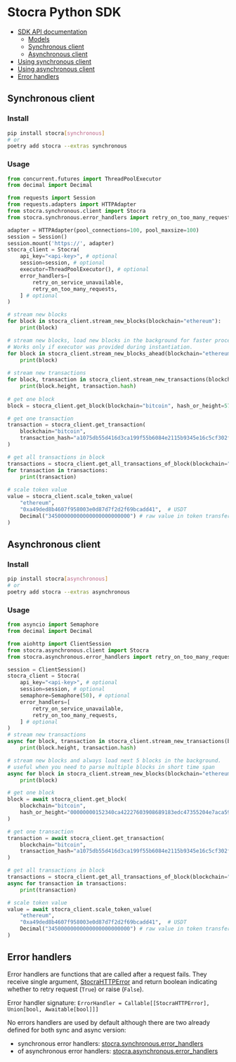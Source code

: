 # Stocra Python SDK
- [SDK API documentation](https://stocra.github.io/sdk-python/)
  - [Models](https://stocra.github.io/sdk-python/stocra/models.html)
  - [Synchronous client](https://stocra.github.io/sdk-python/stocra/synchronous/client.html)
  - [Asynchronous client](https://stocra.github.io/sdk-python/stocra/asynchronous/client.html)
- [Using synchronous client](#synchronous-client)
- [Using asynchronous client](#asynchronous-client)
- [Error handlers](#error-handlers)

## Synchronous client
### Install
```bash
pip install stocra[synchronous]
# or
poetry add stocra --extras synchronous
```
### Usage
```python
from concurrent.futures import ThreadPoolExecutor
from decimal import Decimal

from requests import Session
from requests.adapters import HTTPAdapter
from stocra.synchronous.client import Stocra
from stocra.synchronous.error_handlers import retry_on_too_many_requests, retry_on_service_unavailable

adapter = HTTPAdapter(pool_connections=100, pool_maxsize=100)
session = Session()
session.mount('https://', adapter)
stocra_client = Stocra(
    api_key="<api-key>", # optional
    session=session, # optional
    executor=ThreadPoolExecutor(), # optional
    error_handlers=[ 
        retry_on_service_unavailable,
        retry_on_too_many_requests,
    ] # optional
)

# stream new blocks
for block in stocra_client.stream_new_blocks(blockchain="ethereum"):
    print(block)

# stream new blocks, load new blocks in the background for faster processing. 
# Works only if executor was provided during instantiation.
for block in stocra_client.stream_new_blocks_ahead(blockchain="ethereum"):
    print(block)
    
# stream new transactions
for block, transaction in stocra_client.stream_new_transactions(blockchain="ethereum"):
    print(block.height, transaction.hash)
    
# get one block
block = stocra_client.get_block(blockchain="bitcoin", hash_or_height=57043)

# get one transaction
transaction = stocra_client.get_transaction(
    blockchain="bitcoin", 
    transaction_hash="a1075db55d416d3ca199f55b6084e2115b9345e16c5cf302fc80e9d5fbf5d48d"
)

# get all transactions in block
transactions = stocra_client.get_all_transactions_of_block(blockchain="bitcoin", block=block) 
for transaction in transactions:
    print(transaction)
    
# scale token value
value = stocra_client.scale_token_value(
    "ethereum", 
    "0xa49ded8b4607f958003e0d87d7f2d2f69bcadd41",  # USDT
    Decimal("34500000000000000000000000") # raw value in token transfer
)
```
## Asynchronous client
### Install
```bash
pip install stocra[asynchronous]
# or
poetry add stocra --extras asynchronous
```
### Usage
```python
from asyncio import Semaphore
from decimal import Decimal

from aiohttp import ClientSession
from stocra.asynchronous.client import Stocra
from stocra.asynchronous.error_handlers import retry_on_too_many_requests, retry_on_service_unavailable

session = ClientSession()
stocra_client = Stocra(
    api_key="<api-key>", # optional
    session=session, # optional
    semaphore=Semaphore(50), # optional
    error_handlers=[
        retry_on_service_unavailable,
        retry_on_too_many_requests,
    ] # optional
)
# stream new transactions
async for block, transaction in stocra_client.stream_new_transactions(blockchain="ethereum"):
    print(block.height, transaction.hash)

# stream new blocks and always load next 5 blocks in the background.
# useful when you need to parse multiple blocks in short time span
async for block in stocra_client.stream_new_blocks(blockchain="ethereum", n_blocks_ahead=5):
    print(block)

# get one block
block = await stocra_client.get_block(
    blockchain="bitcoin",
    hash_or_height="00000000152340ca42227603908689183edc47355204e7aca59383b0aaac1fd8"
)

# get one transaction
transaction = await stocra_client.get_transaction(
    blockchain="bitcoin",
    transaction_hash="a1075db55d416d3ca199f55b6084e2115b9345e16c5cf302fc80e9d5fbf5d48d", 
)

# get all transactions in block
transactions = stocra_client.get_all_transactions_of_block(blockchain="bitcoin", block=block)
async for transaction in transactions:
    print(transaction)

# scale token value
value = await stocra_client.scale_token_value(
    "ethereum", 
    "0xa49ded8b4607f958003e0d87d7f2d2f69bcadd41",  # USDT
    Decimal("34500000000000000000000000") # raw value in token transfer
)

```
## Error handlers
Error handlers are functions that are called after a request fails. 
They receive single argument, [StocraHTTPError](https://stocra.github.io/sdk-python/stocra/models.html#StocraHTTPError) 
and return boolean indicating whether to retry request (`True`) or raise (`False`).

Error handler signature: `ErrorHandler = Callable[[StocraHTTPError], Union[bool, Awaitable[bool]]]`

No errors handlers are used by default although there are two already defined for both sync and async version: 
- synchronous error handlers: [stocra.synchronous.error_handlers](https://stocra.github.io/sdk-python/stocra/synchronous/error_handlers.html)
- of asynchronous error handlers: [stocra.asynchronous.error_handlers](https://stocra.github.io/sdk-python/stocra/asynchronous/error_handlers.html)
